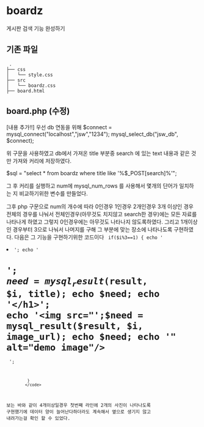 # boardz
게시판 검색 기능 완성하기

## 기존 파일
```
 .
├── css
│   └── style.css
├── src
│   └── boardz.css
├── board.html
```



## board.php (수정)
[내용 추가!!]
우선 db 연동을 위해 
$connect = mysql_connect("localhost","jsw","1234");
mysql_select_db("jsw_db", $connect);

위 구문을 사용하였고
db에서 가져온 title 부분중 search 에 있는 text 내용과 같은 것만 가져와 커리에 저장하였다.

$sql = "select * from boardz where title like '%$_POST[search]%'";

그 후 커리를 실행하고 num에 mysql_num_rows 를 사용해서 몇개의 단어가 일치하는 지 비교하기위한 변수를 만들었다.

그후 php 구문으로 num의 개수에 따라 0인경우 1인경우 2개인경우 3개 이상인 경우 전체의 경우를 나눠서
전체인경우(아무것도 치지않고 search한 경우)에는 모든 자료를 나타나게 하였고
그렇지 0인경우에는 아무것도 나타나지 않도록하였다.
그리고 1개이상인 경우부터 3으로 나눠서 나머지를 구해 그 부분에 맞는 장소에  나타나도록 구현하였다.
다음은 그 기능을 구현하기위한 코드이다
<code>
if($i%3==1) {
                    echo '<li>';
                        echo '<h1>'; $need = mysql_result($result, $i, title); echo $need; echo '</h1>';
                        echo '<img src="';$need = mysql_result($result, $i, image_url); echo $need; echo '" alt="demo image"/>
                      </li>
                      </ul>';
                      
             }
            </code>
보는 바와 같이 4개이상일경우 첫번째 라인에 2개의 사진이 나타나도록 구현했기에 데이터 양이 늘어난다하더라도 계속해서
옆으로 생기지 않고 내려가는걸 확인 할 수 있었다.
                                                                                        
